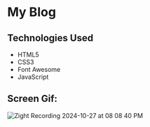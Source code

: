 # My Blog

## Technologies Used
- HTML5
- CSS3
- Font Awesome 
- JavaScript 

## Screen Gif: 
![Zight Recording 2024-10-27 at 08 08 40 PM](https://github.com/user-attachments/assets/5ff751e4-e29e-4501-aed4-94aa0d87036b)
